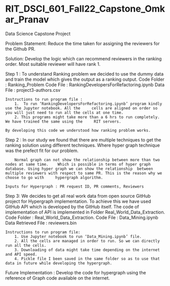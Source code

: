 # RIT_DSCI_601_Fall22_Capstone_Omkar_Pranav
Data Science Capstone Project

Problem Statement:
	Reduce the time taken for assigning the reviewers for the Github PR.

Solution:
	Develop the logic which can recommend reviewers in the ranking order. Most suitable reviewer will have rank 1.

Step 1 :
		To understand Ranking problem we decided to use the dummy data and train the model which gives 	the output as a ranking output. 
		Code Folder : Ranking_Problem
		Code File : RankingDevelopersForRefactoring.ipynb
		Data File :  project3-authors.csv


	Instructions to run program file :	
		1.  To run ‘RankingDevelopersForRefactoring.ipynb’ program kindly use the Jupyter notebook. All the 	cells are aligned on order so you will just need to run all the cells at one time.
		2. This programs might take more than a 6 hrs to run completely. We have trained the same using the 	RIT servers.

	By developing this code we understood how ranking problem works.

Step 2 :
		In our study we found that there are multiple techniques to get the ranking solution using 	different techniques. Where hyper graph technique was the prefect fit for our problem. 
	
		Normal graph can not show the relationship between more than two nodes at same time. 	Which is possible in terms of hyper graph database. Using hyper graph we can show the relationship 	between multiple reviewers with respect to same PR. This is the reason why we choose to go with 	hypergraph algorithm. 

	Inputs for Hypergraph : PR request ID, PR comments, Reviewers
	
Step 3: 
		We decides to get all real work data from open source GitHub project for Hypergraph implementation. 
	To achieve this we have used GitHub API which is developed by the GitHub itself. The code of implementation	of API is implemented in Folder Real_World_Data_Extraction.
		Code Folder : Real_World_Data_Extraction.
		Code File : Data_Mining.ipynb
		Data Retrieved File : reviewers.bin 

	
	Instructions to run program file:
		1. Use Jupyter notebook to run ‘Data_Mining.ipynb’ file.  
		2. All the cells are managed in order to run. So we can directly run all the cells.
		3. Downloading of data might take time depending on the internet and API speed.
		4. Pickle file I been saved in the same folder so as to use that data in future while developing the hypergraph.



Future Implementation :
	Develop the code for hypergraph using the reference of Graph code available on the internet. 
	
